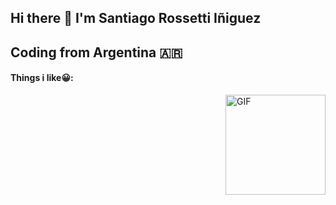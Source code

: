 ## Hi there 👋 I'm Santiago Rossetti Iñiguez
## Coding from Argentina 🇦🇷
#### Things i like😀: 
<img align="right" alt="GIF" height="160px" src="https://media.giphy.com/media/Ah3zHH7hvsSB2/giphy.gif" />
